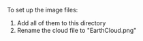 To set up the image files:
1. Add all of them to this directory
2. Rename the cloud file to "EarthCloud.png"
